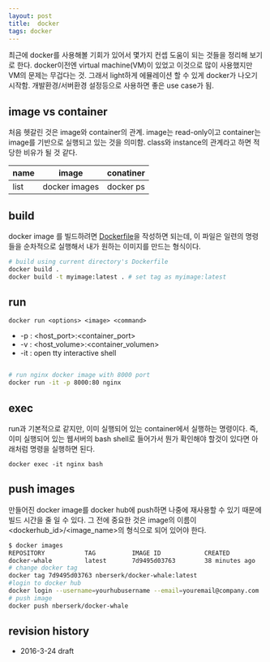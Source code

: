 ```yaml
---
layout: post
title:  docker
tags: docker
---
```


최근에 docker를 사용해볼 기회가 있어서 몇가지 컨셉 도움이 되는 것들을 정리해 보기로 한다. docker이전엔 virtual machine(VM)이 있었고 이것으로 많이 사용했지만 VM의 문제는 무겁다는 것. 그래서 light하게 에뮬레이션 할 수 있게 docker가 나오기 시작함. 개발환경/서버환경 설정등으로 사용하면 좋은 use case가 됨.

## image vs container

처음 헷갈린 것은 image와 container의 관계. image는 read-only이고 container는 image를 기반으로 실행되고 있는 것을 의미함. class와 instance의 관계라고 하면 적당한 비유가 될 것 같다.

|  name  | image 		 | conatiner |
|--------|---------------|-----------|
| list   | docker images | docker ps |


## build
docker image 를 빌드하려면 [Dockerfile](https://docs.docker.com/engine/reference/builder/)을 작성하면 되는데, 이 파일은 일련의 명령들을 순차적으로 실행해서 내가 원하는 이미지를 만드는 형식이다. 

```bash
# build using current directory's Dockerfile
docker build .
docker build -t myimage:latest . # set tag as myimage:latest
```

## run 

`docker run <options> <image> <command>`

- -p : <host_port>:<container_port> 
- -v : <host_volume>:<container_volumen>
- -it : open tty interactive shell

```bash

# run nginx docker image with 8000 port 
docker run -it -p 8000:80 nginx 

```

## exec

run과 기본적으로 같지만, 이미 실행되어 있는 container에서 실행하는 명령이다. 즉, 이미 실행되어 있는 웹서버의 bash shell로 들어가서 뭔가 확인해야 할것이 있다면 아래처럼 명령을 실행하면 된다. 

` docker exec -it nginx bash `

## push images

만들어진 docker image를 docker hub에 push하면 나중에 재사용할 수 있기 때문에 빌드 시간을 줄 일 수 있다. 그 전에 중요한 것은 image의 이름이 <dockerhub_id>/<image_name>의 형식으로 되어 있어야 한다.

```bash
$ docker images
REPOSITORY           TAG          IMAGE ID            CREATED             VIRTUAL SIZE
docker-whale         latest       7d9495d03763        38 minutes ago      273.7 MB
# change docker tag
docker tag 7d9495d03763 nberserk/docker-whale:latest
#login to docker hub
docker login --username=yourhubusername --email=youremail@company.com
# push image
docker push nberserk/docker-whale
```



## revision history
* 2016-3-24 draft

